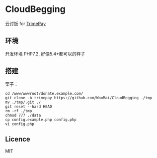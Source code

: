 # CloudBegging
云讨饭 for [TrimePay](https://portal.trimepay.com/#/auth/register/196)

## 环境
开发环境 PHP7.2, 好像5.4+都可以的样子

## 搭建
栗子：
```
cd /www/wwwroot/donate.example.com/
git clone -b trimepay https://github.com/WooMai/CloudBegging ./tmp
mv ./tmp/.git ./
git reset --hard HEAD
rm -rf ./tmp
chmod 777 ./data
cp config.example.php config.php
vi config.php
```

## Licence
MIT
